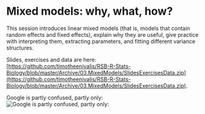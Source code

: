 # Mixed models: why, what, how?

This session introduces linear mixed models (that is, models that contain random effects and fixed effects), explain why they are useful, give practice with interpreting them, extracting parameters, and fitting different variance structures.

Slides, exercises and data are here: [https://github.com/timotheenivalis/RSB-R-Stats-Biology/blob/master/Archive/03.MixedModels/SlidesExercisesData.zip](https://github.com/timotheenivalis/RSB-R-Stats-Biology/blob/master/Archive/03.MixedModels/SlidesExercisesData.zip).


Google is partly confused, partly only:
![Google is partly confused, partly only:](https://github.com/timotheenivalis/RSB-R-Stats-Biology/blob/master/Archive/03.MixedModels/mixmodels.jpg)

